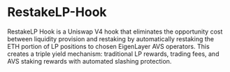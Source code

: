 # RestakeLP-Hook
RestakeLP Hook is a Uniswap V4 hook that eliminates the opportunity cost between liquidity provision and restaking by automatically restaking the ETH portion of LP positions to chosen EigenLayer AVS operators. This creates a triple yield mechanism: traditional LP rewards, trading fees, and AVS staking rewards with automated slashing protection.
